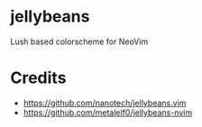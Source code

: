 # jellybeans
Lush based colorscheme for NeoVim


# Credits
- https://github.com/nanotech/jellybeans.vim
- https://github.com/metalelf0/jellybeans-nvim
